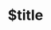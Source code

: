 ---
title: $title
second_title: Aspose.Diagram for .NET API Referansı
description: $description
type: docs
weight: $weight
url: /tr/net/$ref/
---